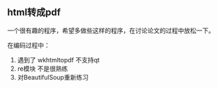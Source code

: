 ## html转成pdf
一个很有趣的程序，希望多做些这样的程序，在讨论论文的过程中放松一下。

在编码过程中：
1. 	遇到了 wkhtmltopdf 不支持qt
2. 	re模块 不是很熟练
3. 	对BeautifulSoup重新练习